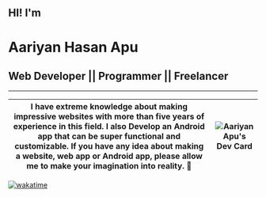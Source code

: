 ## HI! I'm
#  Aariyan Hasan Apu 
## Web Developer || Programmer || Freelancer


---------
 

 | I have extreme knowledge about making impressive websites with more than five years of experience in this field. I also Develop an Android app that can be super functional and customizable. If you have any idea about making a website, web app or Android app, please allow me to make your imagination into reality. 🥰 |    <a  href="https://app.daily.dev/aariyanapu"  ><img align="right"  src="https://api.daily.dev/devcards/9765e7151f4a4163a3aa26a1c1b5c469.png?r=dwv" height="" alt="Aariyan Apu's Dev Card"/></a> |
 |------------- | ----------------|
 
 

 [![wakatime ](https://wakatime.com/badge/user/06e2a330-5ed7-4bd7-a10d-a94296f5fc61.svg)](https://wakatime.com/@06e2a330-5ed7-4bd7-a10d-a94296f5fc61)  



